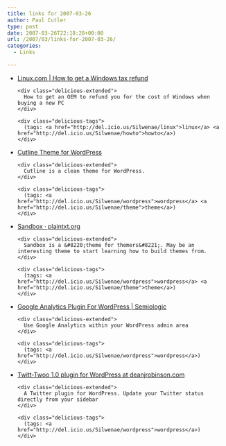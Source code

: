 ```yaml
---
title: links for 2007-03-26
author: Paul Cutler
type: post
date: 2007-03-26T22:18:28+00:00
url: /2007/03/links-for-2007-03-26/
categories:
  - Links

---
```

<ul class="delicious">
  <li>
    <div class="delicious-link">
      <a href="http://community.linux.com/community/07/01/03/227237.shtml?tid=12">Linux.com | How to get a Windows tax refund</a>
    </div>
    
    <div class="delicious-extended">
      How to get an OEM to refund you for the cost of Windows when buying a new PC
    </div>
    
    <div class="delicious-tags">
      (tags: <a href="http://del.icio.us/Silwenae/linux">linux</a> <a href="http://del.icio.us/Silwenae/howto">howto</a>)
    </div>
  </li>
  
  <li>
    <div class="delicious-link">
      <a href="http://cutline.tubetorial.com/">Cutline Theme for WordPress</a>
    </div>
    
    <div class="delicious-extended">
      Cutline is a clean theme for WordPress.
    </div>
    
    <div class="delicious-tags">
      (tags: <a href="http://del.icio.us/Silwenae/wordpress">wordpress</a> <a href="http://del.icio.us/Silwenae/theme">theme</a>)
    </div>
  </li>
  
  <li>
    <div class="delicious-link">
      <a href="http://www.plaintxt.org/themes/sandbox/">Sandbox · plaintxt.org</a>
    </div>
    
    <div class="delicious-extended">
      Sandbox is a &#8220;theme for themers&#8221;. May be an interesting theme to start learning how to build themes from.
    </div>
    
    <div class="delicious-tags">
      (tags: <a href="http://del.icio.us/Silwenae/wordpress">wordpress</a> <a href="http://del.icio.us/Silwenae/theme">theme</a>)
    </div>
  </li>
  
  <li>
    <div class="delicious-link">
      <a href="http://www.semiologic.com/software/google-analytics/">Google Analytics Plugin For WordPress | Semiologic</a>
    </div>
    
    <div class="delicious-extended">
      Use Google Analytics within your WordPress admin area
    </div>
    
    <div class="delicious-tags">
      (tags: <a href="http://del.icio.us/Silwenae/wordpress">wordpress</a>)
    </div>
  </li>
  
  <li>
    <div class="delicious-link">
      <a href="http://www.deanjrobinson.com/plugin/twitt-twoo-10-plugin-for-wordpress/">Twitt-Twoo 1.0 plugin for WordPress at deanjrobinson.com</a>
    </div>
    
    <div class="delicious-extended">
      A Twitter plugin for WordPress. Update your Twitter status directly from your sidebar
    </div>
    
    <div class="delicious-tags">
      (tags: <a href="http://del.icio.us/Silwenae/wordpress">wordpress</a>)
    </div>
  </li>
</ul>